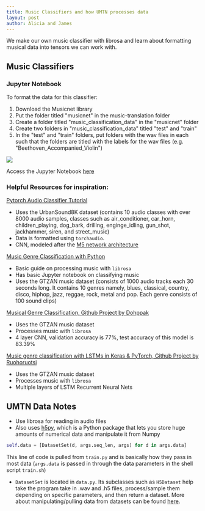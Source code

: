 ```yaml
---
title: Music Classifiers and how UMTN processes data
layout: post
author: Alicia and James
---
```

We make our own music classifier with librosa and learn about formatting musical data into tensors we can work with.

## Music Classifiers

### Jupyter Notebook
To format the data for this classifier:
1. Download the Musicnet library
2. Put the folder titled "musicnet" in the music-translation folder
3. Create a folder titled "music_classification_data" in the "musicnet" folder
4. Create two folders in "music_classification_data" titled "test" and "train"
5. In the "test" and "train" folders, put folders with the wav files in each such that the folders are titled with the labels for the wav files (e.g. "Beethoven_Accompanied_Violin")

![]({{site.url}}/resources/classifier/musicclassifierdata.png)

Access the Jupyter Notebook [here]({{site.url}}/resources/classifier/music_classifier.png)

### Helpful Resources for inspiration:

[Pytorch Audio Classifier Tutorial](https://pytorch.org/tutorials/beginner/audio_classifier_tutorial.html?highlight=audio)
- Uses the UrbanSound8K dataset (contains 10 audio classes with over 8000 audio samples, classes such as air_conditioner, car_horn, children_playing, dog_bark, drilling, enginge_idling, gun_shot, jackhammer, siren, and street_music)
- Data is formatted using `torchaudio`.
- CNN, modeled after the [M5 network architecture](https://arxiv.org/pdf/1610.00087.pdf)

[Music Genre Classification with Python](https://towardsdatascience.com/music-genre-classification-with-python-c714d032f0d8)
- Basic guide on processing music with `librosa`
- Has basic Jupyter notebook on classifying music
- Uses the GTZAN music dataset (consists of 1000 audio tracks each 30 seconds long. It contains 10 genres namely, blues, classical, country, disco, hiphop, jazz, reggae, rock, metal and pop. Each genre consists of 100 sound clips)

[Musical Genre Classification, Github Project by Dohppak](https://github.com/Dohppak/Music_Genre_Classification_Pytorch)
- Uses the GTZAN music dataset
- Processes music with `librosa`
- 4 layer CNN, validation accuracy is 77%, test accuracy of this model is 83.39%

[Music genre classification with LSTMs in Keras & PyTorch, Github Project by Ruohoruotsi](https://github.com/ruohoruotsi/LSTM-Music-Genre-Classification)
- Uses the GTZAN music dataset
- Processes music with `librosa`
- Multiple layers of LSTM Recurrent Neural Nets

## UMTN Data Notes
- Use librosa for reading in audio files
- Also uses [h5py](http://docs.h5py.org/en/stable/quick.html), which is a Python package that lets you store huge amounts of numerical data and manipulate it from Numpy

```python
self.data = [DatasetSet(d, args.seq_len, args) for d in args.data]
```
This line of code is pulled from `train.py` and is basically how they pass in most data (`args.data` is passed in through the data parameters in the shell script `train.sh`)
- `DatasetSet` is located in `data.py`. Its subclasses such as `H5Dataset` help take the program take in .wav and .h5 files, process/sample them depending on specific parameters, and then return a dataset. More about manipulating/pulling data from datasets can be found [here](http://docs.h5py.org/en/stable/quick.html).
